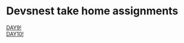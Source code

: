 # Devsnest take home assignments
[DAY9!](https://daypriyanshu.herokuapp.com/) </br>
[DAY10!](https://daypriyanshu.herokuapp.com/)
